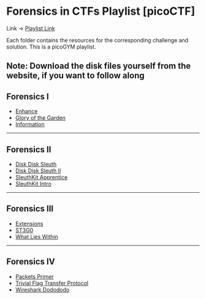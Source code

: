 # Forensics in CTFs Playlist [picoCTF]

Link -> [Playlist Link](https://play.picoctf.org/playlists/16?m=114)

Each folder contains the resources for the corresponding challenge and solution. This is a picoGYM playlist.

Note: Download the disk files yourself from the website, if you want to follow along
---

## Forensics I
- [Enhance]( ./forensicsI/enhance_COMPLETE)
- [Glory of the Garden]( ./forensicsI/glory_of_the_garden_COMPLETE)
- [Information]( ./forensicsI/information_COMPLETE)

---

## Forensics II
- [Disk Disk Sleuth]( ./forensicsII/disk_disk_sleuth_COMPLETE)
- [Disk Disk Sleuth II]( ./forensicsII/disk_disk_sleuth_II_COMPLETE)
- [SleuthKit Apprentice]( ./forensicsII/sleuthkit_apprentice_COMPLETE)
- [SleuthKit Intro]( ./forensicsII/sleuthkit_intro_COMPLETE)

---

## Forensics III
- [Extensions]( ./forensicsIII/extensions_COMPLETE)
- [ST3G0]( ./forensicsIII/st3g0_COMPLETE)
- [What Lies Within]( ./forensicsIII/what_lies_within_COMPLETE)

---

## Forensics IV
- [Packets Primer]( ./forensicsIV/packets_primer_COMPLETE)
- [Trivial Flag Transfer Protocol]( ./forensicsIV/trivial_flag_transfer_protocol)
- [Wireshark Dodododo]( ./forensicsIV/wiresharkdodododo_COMPLETE)


